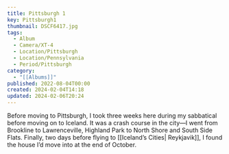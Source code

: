 ```yaml
---
title: Pittsburgh 1
key: Pittsburgh1
thumbnail: DSCF6417.jpg
tags:
  - Album
  - Camera/XT-4
  - Location/Pittsburgh
  - Location/Pennsylvania
  - Period/Pittsburgh
category:
  - "[[Albums]]"
published: 2022-08-04T00:00
created: 2024-02-04T14:18
updated: 2024-02-06T20:24
---
```

Before moving to Pittsburgh, I took three weeks here during my sabbatical before moving on to Iceland. It was a crash course in the city—I went from Brookline to Lawrenceville, Highland Park to North Shore and South Side Flats. Finally, two days before flying to [[Iceland’s Cities| Reykjavik]], I found the house I’d move into at the end of October.
